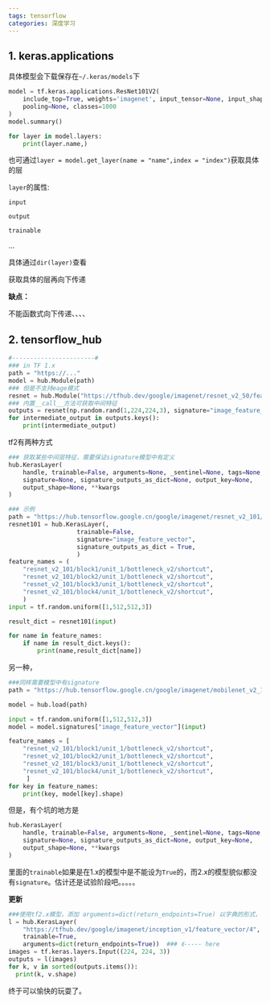 ```yaml
---
tags: tensorflow
categories: 深度学习
---
```






## 1. keras.applications

具体模型会下载保存在`~/.keras/models`下



```python
model = tf.keras.applications.ResNet101V2(
    include_top=True, weights='imagenet', input_tensor=None, input_shape=None,
    pooling=None, classes=1000
)
model.summary()

for layer in model.layers:
	print(layer.name,)

```

也可通过`layer = model.get_layer(name = "name",index = "index")`获取具体的层

`layer`的属性:

`input`

`output`

`trainable` 

...

具体通过`dir(layer)`查看

获取具体的层再向下传递



**缺点：**

不能函数式向下传递、、、、



## 2. tensorflow_hub

```python
#-----------------------#
### in TF 1.x
path = "https://..."
model = hub.Module(path)
### 但是不支持eage模式
resnet = hub.Module("https://tfhub.dev/google/imagenet/resnet_v2_50/feature_vector/3")
### 内置__call__方法可获取中间特征
outputs = resnet(np.random.rand(1,224,224,3), signature="image_feature_vector", as_dict=True)
for intermediate_output in outputs.keys():
    print(intermediate_output)


```

tf2有两种方式

```python
### 获取某些中间层特征，需要保证signature模型中有定义
hub.KerasLayer(
    handle, trainable=False, arguments=None, _sentinel=None, tags=None,
    signature=None, signature_outputs_as_dict=None, output_key=None,
    output_shape=None, **kwargs
)

### 示例
path = "https://hub.tensorflow.google.cn/google/imagenet/resnet_v2_101/feature_vector/4"
resnet101 = hub.KerasLayer(,
                   trainable=False,
                   signature="image_feature_vector",
                   signature_outputs_as_dict = True,
                   )
feature_names = (
    "resnet_v2_101/block1/unit_1/bottleneck_v2/shortcut",
    "resnet_v2_101/block2/unit_1/bottleneck_v2/shortcut",
    "resnet_v2_101/block3/unit_1/bottleneck_v2/shortcut",
    "resnet_v2_101/block4/unit_1/bottleneck_v2/shortcut",
    )
input = tf.random.uniform([1,512,512,3])

result_dict = resnet101(input)

for name in feature_names:
    if name in result_dict.keys():
        print(name,result_dict[name])
```

另一种，

```python
###同样需要模型中有signature
path = "https://hub.tensorflow.google.cn/google/imagenet/mobilenet_v2_100_224/feature_vector/3"

model = hub.load(path)

input = tf.random.uniform([1,512,512,3])
model = model.signatures["image_feature_vector"](input)

feature_names = [
    "resnet_v2_101/block1/unit_1/bottleneck_v2/shortcut",
    "resnet_v2_101/block2/unit_1/bottleneck_v2/shortcut",
    "resnet_v2_101/block3/unit_1/bottleneck_v2/shortcut",
    "resnet_v2_101/block4/unit_1/bottleneck_v2/shortcut",
     ]
for key in feature_names:
    print(key, model[key].shape)
```

但是，有个坑的地方是

```python
hub.KerasLayer(
    handle, trainable=False, arguments=None, _sentinel=None, tags=None,
    signature=None, signature_outputs_as_dict=None, output_key=None,
    output_shape=None, **kwargs
)
```

里面的`trainable`如果是在1.x的模型中是不能设为`True`的，而2.x的模型貌似都没有`signature`。估计还是试验阶段吧。。。。。



**更新**

```python
###使用tf2.x模型，添加 arguments=dict(return_endpoints=True) 以字典的形式，获取所有输出
l = hub.KerasLayer(
    "https://tfhub.dev/google/imagenet/inception_v1/feature_vector/4",
    trainable=True,
    arguments=dict(return_endpoints=True))  ### 《----- here
images = tf.keras.layers.Input((224, 224, 3))
outputs = l(images)
for k, v in sorted(outputs.items()):
  print(k, v.shape)

```

终于可以愉快的玩耍了。

